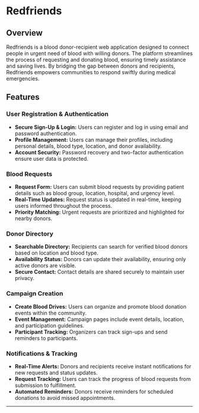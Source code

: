 # Redfriends  

## Overview  
Redfriends is a blood donor-recipient web application designed to connect people in urgent need of blood with willing donors. The platform streamlines the process of requesting and donating blood, ensuring timely assistance and saving lives. By bridging the gap between donors and recipients, Redfriends empowers communities to respond swiftly during medical emergencies.  

## Features  

### User Registration & Authentication  
- **Secure Sign-Up & Login:** Users can register and log in using email and password authentication.  
- **Profile Management:** Users can manage their profiles, including personal details, blood type, location, and donor availability.  
- **Account Security:** Password recovery and two-factor authentication ensure user data is protected.  

### Blood Requests  
- **Request Form:** Users can submit blood requests by providing patient details such as blood group, location, hospital, and urgency level.  
- **Real-Time Updates:** Request status is updated in real-time, keeping users informed throughout the process.  
- **Priority Matching:** Urgent requests are prioritized and highlighted for nearby donors.  

### Donor Directory  
- **Searchable Directory:** Recipients can search for verified blood donors based on location and blood type.  
- **Availability Status:** Donors can update their availability, ensuring only active donors are visible.  
- **Secure Contact:** Contact details are shared securely to maintain user privacy.  

### Campaign Creation  
- **Create Blood Drives:** Users can organize and promote blood donation events within the community.  
- **Event Management:** Campaign pages include event details, location, and participation guidelines.  
- **Participant Tracking:** Organizers can track sign-ups and send reminders to participants.  

### Notifications & Tracking  
- **Real-Time Alerts:** Donors and recipients receive instant notifications for new requests and status updates.  
- **Request Tracking:** Users can track the progress of blood requests from submission to fulfillment.  
- **Automated Reminders:** Donors receive reminders for scheduled donations to avoid missed appointments.  

---
